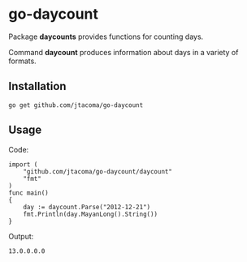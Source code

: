 go-daycount
===========

Package **daycounts** provides functions for counting days.

Command **daycount** produces information about days in a variety of formats.

Installation
------------

    go get github.com/jtacoma/go-daycount

Usage
-----

Code:

    import (
        "github.com/jtacoma/go-daycount/daycount"
        "fmt"
    )
    func main()
    {
        day := daycount.Parse("2012-12-21")
        fmt.Println(day.MayanLong().String())
    }

Output:

    13.0.0.0.0


